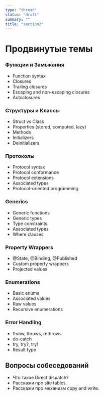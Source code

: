 ```yaml
---
type: "thread"
status: "draft"
summary: ""
title: "section2"
---
```


# Продвинутые темы


### Функции и Замыкания
- Function syntax
- Closures
- Trailing closures
- Escaping and non-escaping closures
- Autoclosures

### Структуры и Классы
- Struct vs Class
- Properties (stored, computed, lazy)
- Methods
- Initializers
- Deinitializers

### Протоколы
- Protocol syntax
- Protocol conformance
- Protocol extensions
- Associated types
- Protocol-oriented programming

### Generics
- Generic functions
- Generic types
- Type constraints
- Associated types
- Where clauses

### Property Wrappers
- @State, @Binding, @Published
- Custom property wrappers
- Projected values

### Enumerations
- Basic enums
- Associated values
- Raw values
- Recursive enumerations

### Error Handling
- throw, throws, rethrows
- do-catch
- try, try?, try!
- Result type

## Вопросы собеседований
- Что такое Direct dispatch?
- Расскажи про site tables.
- Расскажи про механизм copy and write.

